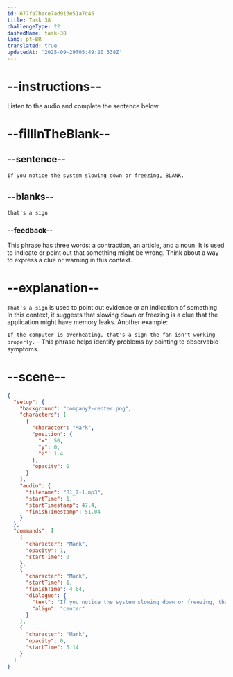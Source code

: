 ```yaml
---
id: 677fa7bace7ad913e51a7c45
title: Task 38
challengeType: 22
dashedName: task-38
lang: pt-BR
translated: true
updatedAt: '2025-09-29T05:49:20.538Z'
---
```


<!-- (audio) Mark: If you notice the system slowing down or freezing, that's a sign. -->

# --instructions--

Listen to the audio and complete the sentence below.

# --fillInTheBlank--

## --sentence--

`If you notice the system slowing down or freezing, BLANK.`

## --blanks--

`that's a sign`

### --feedback--

This phrase has three words: a contraction, an article, and a noun. It is used to indicate or point out that something might be wrong. Think about a way to express a clue or warning in this context.

# --explanation--

`That's a sign` is used to point out evidence or an indication of something. In this context, it suggests that slowing down or freezing is a clue that the application might have memory leaks. Another example:

`If the computer is overheating, that's a sign the fan isn't working properly.` - This phrase helps identify problems by pointing to observable symptoms.

# --scene--

```json
{
  "setup": {
    "background": "company2-center.png",
    "characters": [
      {
        "character": "Mark",
        "position": {
          "x": 50,
          "y": 0,
          "z": 1.4
        },
        "opacity": 0
      }
    ],
    "audio": {
      "filename": "B1_7-1.mp3",
      "startTime": 1,
      "startTimestamp": 47.4,
      "finishTimestamp": 51.04
    }
  },
  "commands": [
    {
      "character": "Mark",
      "opacity": 1,
      "startTime": 0
    },
    {
      "character": "Mark",
      "startTime": 1,
      "finishTime": 4.64,
      "dialogue": {
        "text": "If you notice the system slowing down or freezing, that's a sign.",
        "align": "center"
      }
    },
    {
      "character": "Mark",
      "opacity": 0,
      "startTime": 5.14
    }
  ]
}
```
